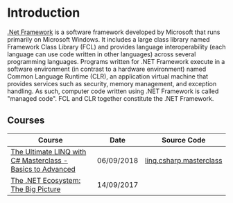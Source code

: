 # Introduction
[.Net Framework](https://en.wikipedia.org/wiki/.NET_Framework) is a software framework developed by Microsoft that runs primarily on Microsoft Windows. It includes a large class library named Framework Class Library (FCL) and provides language interoperability (each language can use code written in other languages) across several programming languages. Programs written for .NET Framework execute in a software environment (in contrast to a hardware environment) named Common Language Runtime (CLR), an application virtual machine that provides services such as security, memory management, and exception handling. As such, computer code written using .NET Framework is called "managed code". FCL and CLR together constitute the .NET Framework.

## Courses
| Course                                                                                                                                         | Date               | Source Code                                                                                         |
| ----------------------------------------------------------------------------------------------------------------------------------------------- | ------------------- | --------------------------------------------------------------------------------------------------- |
| [The Ultimate LINQ with C# Masterclass - Basics to Advanced](dotnet-the-ultimate-linq-with-csharp-masterclass-basics-to-advanced.md)| 06/09/2018 | [linq.csharp.masterclass](https://github.com/peelmicro/linq.csharp.masterclass)|
| [The .NET Ecosystem: The Big Picture](dotnet-dotnet-ecosystem-big-picture.md)| 14/09/2017 | |

